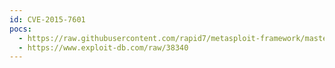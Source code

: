 ```yaml
---
id: CVE-2015-7601
pocs:
  - https://raw.githubusercontent.com/rapid7/metasploit-framework/master/modules/auxiliary/scanner/ftp/pcman_ftp_traversal.rb
  - https://www.exploit-db.com/raw/38340
---
```

